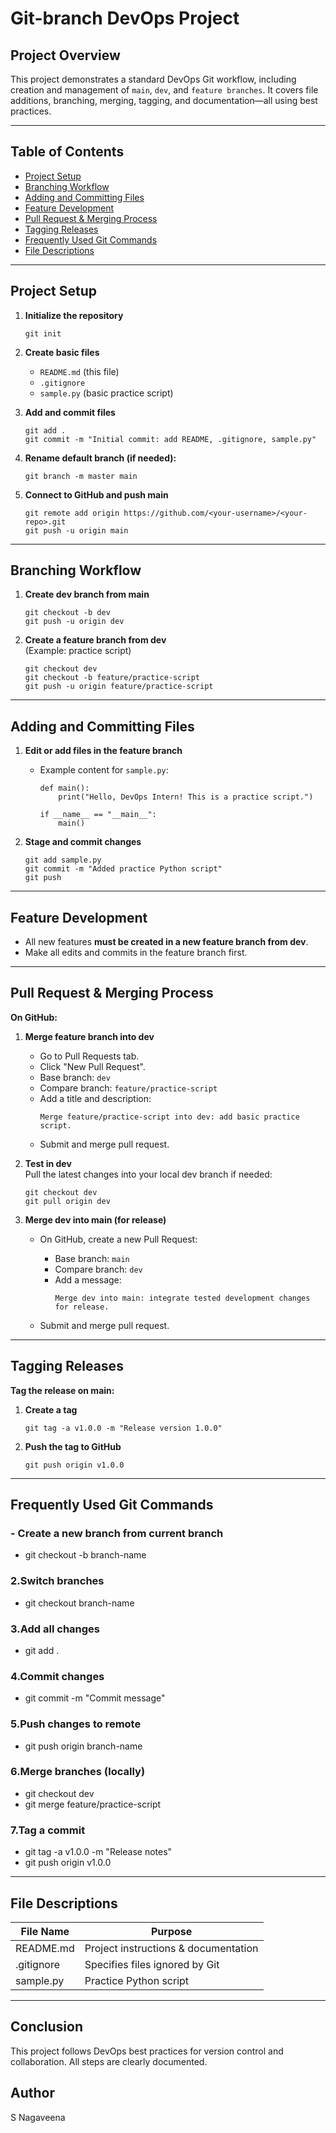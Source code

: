 # Git-branch DevOps Project

## Project Overview

This project demonstrates a standard DevOps Git workflow, including creation and management of `main`, `dev`, and `feature branches`. It covers file additions, branching, merging, tagging, and documentation—all using best practices.

---

## Table of Contents

- [Project Setup](#project-setup)
- [Branching Workflow](#branching-workflow)
- [Adding and Committing Files](#adding-and-committing-files)
- [Feature Development](#feature-development)
- [Pull Request & Merging Process](#pull-request--merging-process)
- [Tagging Releases](#tagging-releases)
- [Frequently Used Git Commands](#frequently-used-git-commands)
- [File Descriptions](#file-descriptions)

---

## Project Setup

1. **Initialize the repository**
    ```
    git init
    ```

2. **Create basic files**
    - `README.md` (this file)
    - `.gitignore`
    - `sample.py` (basic practice script)

3. **Add and commit files**
    ```
    git add .
    git commit -m "Initial commit: add README, .gitignore, sample.py"
    ```

4. **Rename default branch (if needed):**
    ```
    git branch -m master main
    ```

5. **Connect to GitHub and push main**
    ```
    git remote add origin https://github.com/<your-username>/<your-repo>.git
    git push -u origin main
    ```

---

## Branching Workflow

1. **Create dev branch from main**
    ```
    git checkout -b dev
    git push -u origin dev
    ```

2. **Create a feature branch from dev**  
   (Example: practice script)
    ```
    git checkout dev
    git checkout -b feature/practice-script
    git push -u origin feature/practice-script
    ```

---

## Adding and Committing Files

1. **Edit or add files in the feature branch**
    - Example content for `sample.py`:
        ```
        def main():
            print("Hello, DevOps Intern! This is a practice script.")

        if __name__ == "__main__":
            main()
        ```

2. **Stage and commit changes**
    ```
    git add sample.py
    git commit -m "Added practice Python script"
    git push
    ```

---

## Feature Development

- All new features **must be created in a new feature branch from dev**.
- Make all edits and commits in the feature branch first.

---

## Pull Request & Merging Process

**On GitHub:**

1. **Merge feature branch into dev**
    - Go to Pull Requests tab.
    - Click "New Pull Request".
    - Base branch: `dev`
    - Compare branch: `feature/practice-script`
    - Add a title and description:
        ```
        Merge feature/practice-script into dev: add basic practice script.
        ```
    - Submit and merge pull request.

2. **Test in dev**  
   Pull the latest changes into your local dev branch if needed:
    ```
    git checkout dev
    git pull origin dev
    ```

3. **Merge dev into main (for release)**
    - On GitHub, create a new Pull Request:
   
        - Base branch: `main`
        - Compare branch: `dev`
        - Add a message:
            ```
            Merge dev into main: integrate tested development changes for release.
            ```
    - Submit and merge pull request.

---

## Tagging Releases

**Tag the release on main:**

1. **Create a tag**
    ```
    git tag -a v1.0.0 -m "Release version 1.0.0"
    ```

2. **Push the tag to GitHub**
    ```
    git push origin v1.0.0
    ```

---

## Frequently Used Git Commands

### - Create a new branch from current branch

- git checkout -b branch-name

### 2.Switch branches

- git checkout branch-name

### 3.Add all changes

- git add .

### 4.Commit changes

- git commit -m "Commit message"

### 5.Push changes to remote

- git push origin branch-name

### 6.Merge branches (locally)

- git checkout dev
- git merge feature/practice-script

### 7.Tag a commit

- git tag -a v1.0.0 -m "Release notes"
- git push origin v1.0.0

---

## File Descriptions

| File Name     | Purpose                               |
|---------------|---------------------------------------|
| README.md     | Project instructions & documentation  |
| .gitignore    | Specifies files ignored by Git        |
| sample.py     | Practice Python script                |

---

## Conclusion

This project follows DevOps best practices for version control and collaboration. All steps are clearly documented.  

## Author
S Nagaveena

